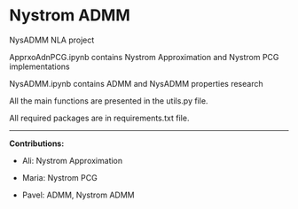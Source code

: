 # Nystrom ADMM
NysADMM NLA project


ApprxoAdnPCG.ipynb contains Nystrom Approximation and Nystrom PCG implementations

NysADMM.ipynb contains ADMM and NysADMM properties research

All the main functions are presented in the utils.py file.

All required packages are in requirements.txt file. 

-----

**Contributions:**

+ Ali: Nystrom Approximation

+ Maria: Nystrom PCG

+ Pavel: ADMM, Nystrom ADMM